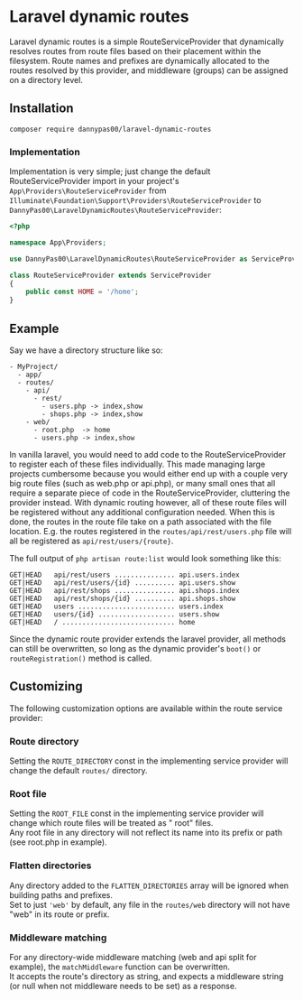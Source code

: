 # Laravel dynamic routes

Laravel dynamic routes is a simple RouteServiceProvider that dynamically resolves routes from route files based on their
placement within the filesystem.
Route names and prefixes are dynamically allocated to the routes resolved by this provider, and middleware (groups) can
be assigned on a directory level.

## Installation
```shell
composer require dannypas00/laravel-dynamic-routes
```

### Implementation

Implementation is very simple; just change the default RouteServiceProvider import in your
project's `App\Providers\RouteServiceProvider` from `Illuminate\Foundation\Support\Providers\RouteServiceProvider`
to `DannyPas00\LaravelDynamicRoutes\RouteServiceProvider`:

```php
<?php

namespace App\Providers;

use DannyPas00\LaravelDynamicRoutes\RouteServiceProvider as ServiceProvider;

class RouteServiceProvider extends ServiceProvider
{
    public const HOME = '/home';
}
```

## Example

Say we have a directory structure like so:

```
- MyProject/
  - app/
  - routes/
    - api/
      - rest/
        - users.php -> index,show
        - shops.php -> index,show
    - web/
      - root.php  -> home
      - users.php -> index,show
```

In vanilla laravel, you would need to add code to the RouteServiceProvider to register each of these files individually.
This made managing large projects cumbersome because you would either end up with a couple very big route files (such as
web.php or api.php), or many small ones that all require a separate piece of code in the RouteServiceProvider,
cluttering the provider instead.
With dynamic routing however, all of these route files will be registered without any additional configuration needed.
When this is done, the routes in the route file take on a path associated with the file location.
E.g. the routes registered in the `routes/api/rest/users.php` file will all be registered as `api/rest/users/{route}`.

The full output of `php artisan route:list` would look something like this:

```
GET|HEAD   api/rest/users ............... api.users.index  
GET|HEAD   api/rest/users/{id} .......... api.users.show  
GET|HEAD   api/rest/shops ............... api.shops.index  
GET|HEAD   api/rest/shops/{id} .......... api.shops.show  
GET|HEAD   users ........................ users.index  
GET|HEAD   users/{id} ................... users.show  
GET|HEAD   / ............................ home  
```

Since the dynamic route provider extends the laravel provider, all methods can still be overwritten, so long as the
dynamic provider's `boot()` or `routeRegistration()` method is called.

## Customizing

The following customization options are available within the route service provider:

### Route directory

Setting the `ROUTE_DIRECTORY` const in the implementing service provider will change the default `routes/` directory.

### Root file

Setting the `ROOT_FILE` const in the implementing service provider will change which route files will be treated as "
root" files.  
Any root file in any directory will not reflect its name into its prefix or path (see root.php in example).

### Flatten directories

Any directory added to the `FLATTEN_DIRECTORIES` array will be ignored when building paths and prefixes.  
Set to just `'web'` by default, any file in the `routes/web` directory will not have "web" in its route or prefix.

### Middleware matching

For any directory-wide middleware matching (web and api split for example), the `matchMiddleware` function can be
overwritten.  
It accepts the route's directory as string, and expects a middleware string (or null when not middleware needs to be
set) as a response.
